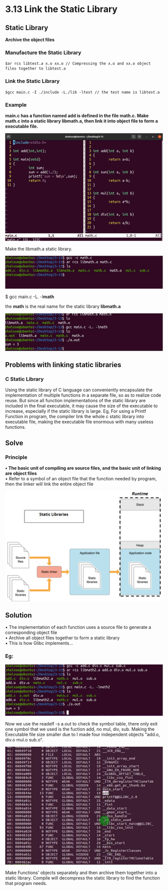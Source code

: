 # 3.13 Link the Static Library



## Static Library

**Archive the object files**

### Manufacture the Static Library

```
$ar rcs libtest.a x.o xx.o // Compressing the x.o and xx.o object files together to libtest.a
```

### Link the Static Library

```
$gcc main.c -I ./include -L./lib -ltest // the test name is libtest.a
```

### Example

**main.c has a function named add is defined in the file math.c. Make math.c into a static library libmath.a, then link it into object file to form a executable file.**

![01](https://github.com/knightsummon/02-Computer-underlying-programming-and-system-optimization/blob/main/03%20Compile%20Linking%20and%20Run%20the%20Program/3.13%20Link%20the%20Static%20Library.assets/01.jpg)

Make the libmath.a static library.

![02](https://github.com/knightsummon/02-Computer-underlying-programming-and-system-optimization/blob/main/03%20Compile%20Linking%20and%20Run%20the%20Program/3.13%20Link%20the%20Static%20Library.assets/02.jpg)

$ gcc main.c -L. -l**math** 

the **math** is the real name for the static library **libmath.a**

![03](https://github.com/knightsummon/02-Computer-underlying-programming-and-system-optimization/blob/main/03%20Compile%20Linking%20and%20Run%20the%20Program/3.13%20Link%20the%20Static%20Library.assets/03.jpg)



## Problems with linking static libraries

### C Static Library

Using the static library of C language can conveniently encapsulate the implementation of multiple functions in a separate file, so as to realize code reuse. But since all function implementations of the static library are included in the final executable, it may cause the size of the executable to increase, especially if the static library is large. Eg, For using a Printf Function in program, the compiler link the whole c static library into executable file, making the executable file enormous with many useless functions.

## Solve

### Principle

**• The basic unit of compiling are source files, and the basic unit of linking are object files**    
• Refer to a symbol of an object file that the function needed by program, then the linker will link the entire object file

![04](https://github.com/knightsummon/02-Computer-underlying-programming-and-system-optimization/blob/main/03%20Compile%20Linking%20and%20Run%20the%20Program/3.13%20Link%20the%20Static%20Library.assets/04.jpg)

## Solution

• The implementation of each function uses a source file to generate a corresponding object file  
• Archive all object files together to form a static library  
• This is how Glibc implements...  

### Eg:

![05](https://github.com/knightsummon/02-Computer-underlying-programming-and-system-optimization/blob/main/03%20Compile%20Linking%20and%20Run%20the%20Program/3.13%20Link%20the%20Static%20Library.assets/05.jpg)

Now we use the readelf -s a.out to check the symbol table, there only exit one symbol that we used is the fuction add, no mul, div, sub. Making the Executable file size smaller due to I made four independent objects "add.o, div.o mul.o sub.o".

![06](https://github.com/knightsummon/02-Computer-underlying-programming-and-system-optimization/blob/main/03%20Compile%20Linking%20and%20Run%20the%20Program/3.13%20Link%20the%20Static%20Library.assets/06.jpg)

Make Functions' objects separately and then archive them together into a static library. Compile will decompress the static library to find the function that program needs. 
